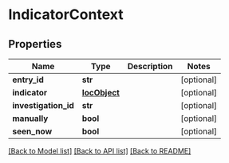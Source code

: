 # IndicatorContext

## Properties
Name | Type | Description | Notes
------------ | ------------- | ------------- | -------------
**entry_id** | **str** |  | [optional] 
**indicator** | [**IocObject**](IocObject.md) |  | [optional] 
**investigation_id** | **str** |  | [optional] 
**manually** | **bool** |  | [optional] 
**seen_now** | **bool** |  | [optional] 

[[Back to Model list]](README.md#documentation-for-models) [[Back to API list]](README.md#documentation-for-api-endpoints) [[Back to README]](README.md)


